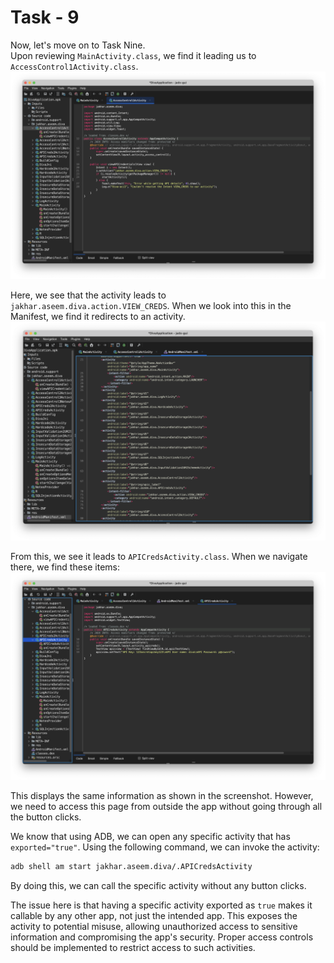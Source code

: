 # Task - 9

Now, let's move on to Task Nine.  
Upon reviewing `MainActivity.class`, we find it leading us to `AccessControl1Activity.class`.  
![Untitled](DIVA%20ScreenShots/Level%20-%209%20(AccessControl1Activity).png)

Here, we see that the activity leads to `jakhar.aseem.diva.action.VIEW_CREDS`. When we look into this in the Manifest, we find it redirects to an activity.
![Untitled](DIVA%20ScreenShots/Level%20-%209%20(Manifest).png)

From this, we see it leads to `APICredsActivity.class`. When we navigate there, we find these items:
![Untitled](DIVA%20ScreenShots/Level%20-%209%20(APICredsActivity).png)

This displays the same information as shown in the screenshot. However, we need to access this page from outside the app without going through all the button clicks.

We know that using ADB, we can open any specific activity that has `exported="true"`. Using the following command, we can invoke the activity:
```bash
adb shell am start jakhar.aseem.diva/.APICredsActivity
```
By doing this, we can call the specific activity without any button clicks.

The issue here is that having a specific activity exported as `true` makes it callable by any other app, not just the intended app. This exposes the activity to potential misuse, allowing unauthorized access to sensitive information and compromising the app's security. Proper access controls should be implemented to restrict access to such activities.